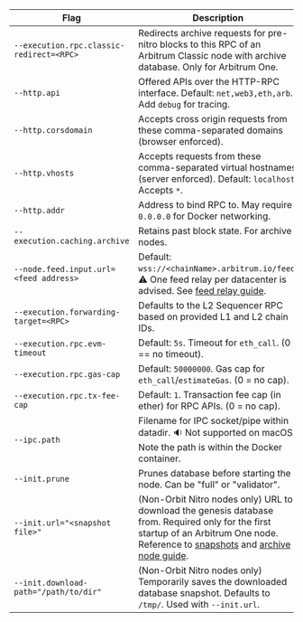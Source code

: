 <section class='small-table'>

| Flag                                     | Description                                                                                                                                                                                                                                                                             |
| ---------------------------------------- | --------------------------------------------------------------------------------------------------------------------------------------------------------------------------------------------------------------------------------------------------------------------------------------- |
| `--execution.rpc.classic-redirect=<RPC>` | Redirects archive requests for pre-nitro blocks to this RPC of an Arbitrum Classic node with archive database. Only for Arbitrum One.                                                                                                                                                   |
| `--http.api`                             | Offered APIs over the HTTP-RPC interface. Default: `net,web3,eth,arb`. Add `debug` for tracing.                                                                                                                                                                                         |
| `--http.corsdomain`                      | Accepts cross origin requests from these comma-separated domains (browser enforced).                                                                                                                                                                                                    |
| `--http.vhosts`                          | Accepts requests from these comma-separated virtual hostnames (server enforced). Default: `localhost`. Accepts `*`.                                                                                                                                                                     |
| `--http.addr`                            | Address to bind RPC to. May require `0.0.0.0` for Docker networking.                                                                                                                                                                                                                    |
| `--execution.caching.archive`            | Retains past block state. For archive nodes.                                                                                                                                                                                                                                            |
| `--node.feed.input.url=<feed address>`   | Default: `wss://<chainName>.arbitrum.io/feed`. ⚠️ One feed relay per datacenter is advised. See [feed relay guide](/node-running/how-tos/running-a-feed-relay.mdx).                                                                                                                     |
| `--execution.forwarding-target=<RPC>`    | Defaults to the L2 Sequencer RPC based on provided L1 and L2 chain IDs.                                                                                                                                                                                                                 |
| `--execution.rpc.evm-timeout`            | Default: `5s`. Timeout for `eth_call`. (0 == no timeout).                                                                                                                                                                                                                               |
| `--execution.rpc.gas-cap`                | Default: `50000000`. Gas cap for `eth_call`/`estimateGas`. (0 = no cap).                                                                                                                                                                                                                |
| `--execution.rpc.tx-fee-cap`             | Default: `1`. Transaction fee cap (in ether) for RPC APIs. (0 = no cap).                                                                                                                                                                                                                |
| `--ipc.path`                             | Filename for IPC socket/pipe within datadir. 🔉 Not supported on macOS. Note the path is within the Docker container.                                                                                                                                                                   |
| `--init.prune`                           | Prunes database before starting the node. Can be "full" or "validator".                                                                                                                                                                                                                 |
| `--init.url="<snapshot file>"`           | (Non-Orbit Nitro nodes only) URL to download the genesis database from. Required only for the first startup of an Arbitrum One node. Reference to [snapshots](https://snapshot.arbitrum.foundation/index.html) and [archive node guide](/node-running/how-tos/running-an-archive-node). |
| `--init.download-path="/path/to/dir"`    | (Non-Orbit Nitro nodes only) Temporarily saves the downloaded database snapshot. Defaults to `/tmp/`. Used with `--init.url`.                                                                                                                                                           |

</section>
